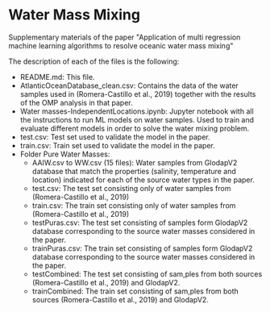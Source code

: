 # Water Mass Mixing

Supplementary materials of the paper "Application of multi regression machine learning algorithms to resolve oceanic water mass mixing"

The description of each of the files is the following:
* README.md: This file.
* AtlanticOceanDatabase_clean.csv: Contains the data of the water samples used in (Romera-Castillo et al., 2019) together with the results of the OMP analysis in that paper.
* Water masses-IndependentLocations.ipynb: Jupyter notebook with all the instructions to run ML models on water samples. Used to train and evaluate different models in order to solve the water mixing problem.
* test.csv: Test set used to validate the model in the paper.
* train.csv: Train set used to validate the model in the paper.
* Folder Pure Water Masses:
  * AAIW.csv to WW.csv (15 files): Water samples from GlodapV2 database that match the properties (salinity, temperature and location) indicated for each of the source water types in the paper.
  * test.csv: The test set consisting only of water samples from (Romera-Castillo et al., 2019)
  * train.csv: The train set consisting only of water samples from (Romera-Castillo et al., 2019)
  * testPuras.csv: The test set consisting of samples form GlodapV2 database corresponding to the source water masses considered in the paper.
  * trainPuras.csv: The train set consisting of samples form GlodapV2 database corresponding to the source water masses considered in the paper.
  * testCombined: The test set consisting of sam,ples from both sources (Romera-Castillo et al., 2019) and GlodapV2.
  * trainCombined: The train set consisting of sam,ples from both sources (Romera-Castillo et al., 2019) and GlodapV2.
